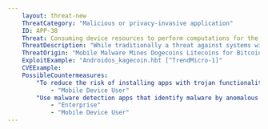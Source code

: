 ```yaml
---
    layout: threat-new
    ThreatCategory: "Malicious or privacy-invasive application"
    ID: APP-38
    Threat: Consuming device resources to perform computations for the attacker
    ThreatDescription: "While traditionally a threat against systems with greater individual system resources, the multitude of mobile devices provides an attacker who can run computations on a large number of compromised devices with an advantage in performimg other work. The computations performed on behalf of the attacker potentially cause a denial-of-service attack against the user due to the increased consumption of device resources such as battery power, computational power, network bandwidth, data usage limits, or device storage."
    ThreatOrigin: "Mobile Malware Mines Dogecoins Litecoins for Bitcoin Payout[^V-Zhang-1]"
    ExploitExample: "Androidos_kagecoin.hbt [^TrendMicro-1]"
    CVEExample:
    PossibleCountermeasures:
        "To reduce the risk of installing apps with trojan functionality, only download apps from official app stores.":
            - "Mobile Device User"
        "Use malware detection apps that identify malware by anomalous energy consumption.":
            - "Enterprise"
            - "Mobile Device User"
---
```

